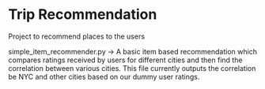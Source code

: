 # Trip Recommendation
Project to recommend places to the users

simple_item_recommender.py -> A basic item based recommendation which compares ratings received by users for different cities and then find the correlation between various cities. This file currently outputs the correlation be NYC and other cities based on our dummy user ratings.
